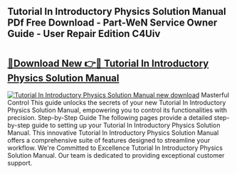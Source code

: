 ## Tutorial In Introductory Physics Solution Manual PDf Free Download - Part-WeN Service Owner Guide - User Repair Edition C4Uiv

# <h2><a href="http://bc65868.oget.top/?id=Tutorial+In+Introductory+Physics+Solution+Manual">🔗Download New 👉🔴 Tutorial In Introductory Physics Solution Manual</a></h2>

[![Tutorial In Introductory Physics Solution Manual new download](https://i.imgur.com/5g1atiW.png)](http://bc65868.oget.top/?id=Tutorial+In+Introductory+Physics+Solution+Manual)
Masterful Control This guide unlocks the secrets of your new Tutorial In Introductory Physics Solution Manual, empowering you to control its functionalities with precision. Step-by-Step Guide The following pages provide a detailed step-by-step guide to setting up your Tutorial In Introductory Physics Solution Manual. This innovative Tutorial In Introductory Physics Solution Manual offers a comprehensive suite of features designed to streamline your workflow. We're Committed to Excellence Tutorial In Introductory Physics Solution Manual. Our team is dedicated to providing exceptional customer support.
